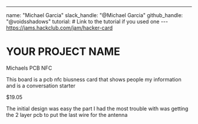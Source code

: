 ---
name: "Michael Garcia"
slack_handle: "@Michael Garcia"
github_handle: "@voidsshadows"
tutorial: # Link to the tutorial if you used one
--- https://jams.hackclub.com/jam/hacker-card

# YOUR PROJECT NAME
Michaels PCB NFC

<!-- Describe your board in 2-3 sentences. What are you making? What will it do? -->
This board is a pcb nfc biusness card that shows people my information and is a conversation starter
<!-- How much is it going to cost? -->
$19.05
<!-- Tell us a little bit about your design process. What were some challenges? What helped? ***Totally optional*** -->
The initial design was easy the part I had the most trouble with was getting the 2 layer pcb to put the last wire for the antenna
